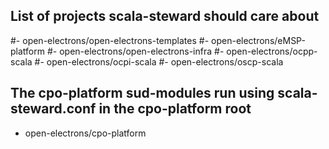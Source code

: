 ## List of projects scala-steward should care about
#- open-electrons/open-electrons-templates
#- open-electrons/eMSP-platform
#- open-electrons/open-electrons-infra
#- open-electrons/ocpp-scala
#- open-electrons/ocpi-scala
#- open-electrons/oscp-scala
## The cpo-platform sud-modules run using scala-steward.conf in the cpo-platform root
- open-electrons/cpo-platform
